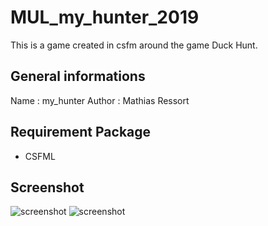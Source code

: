  # MUL_my_hunter_2019
This is a game created in csfm around the game Duck Hunt. 

## General informations
Name : my_hunter
Author : Mathias Ressort

## Requirement Package
* CSFML

## Screenshot
![screenshot](https://github.com/Ydos2/MUL_my_hunter_2019/Pictures/Screenshot_1.png)
![screenshot](https://github.com/Ydos2/MUL_my_hunter_2019/Pictures/Screenshot_2.png) 
